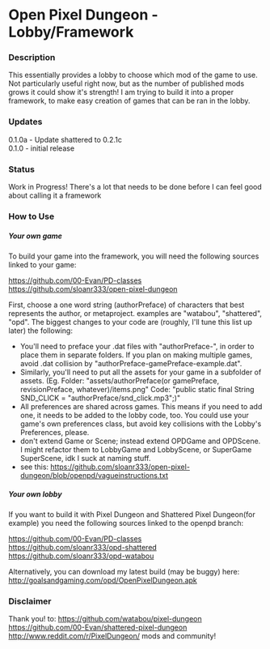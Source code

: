 # Open Pixel Dungeon - Lobby/Framework

### Description
This essentially provides a lobby to choose which mod of the game to use. Not particularly useful right now, but as the number of published mods grows it could show it's strength! I am trying to build it into a proper framework, to make easy creation of games that can be ran in the lobby.

### Updates
0.1.0a - Update shattered to 0.2.1c  
0.1.0 - initial release

### Status

Work in Progress! There's a lot that needs to be done before I can feel good about calling it a framework

### How to Use
##### Your own game
To build your game into the framework, you will need the following sources linked to your game:

https://github.com/00-Evan/PD-classes  
https://github.com/sloanr333/open-pixel-dungeon

First, choose a one word string (authorPreface) of characters that best represents the author, or metaproject. examples are "watabou", "shattered", "opd". The biggest changes to your code are (roughly, I'll tune this list up later) the following:  
* You'll need to preface your .dat files with "authorPreface-", in order to place them in separate folders. If you plan on making multiple games, avoid .dat collision by "authorPreface-gamePreface-example.dat".  
* Similarly, you'll need to put all the assets for your game in a subfolder of assets. (Eg. Folder: "assets/authorPreface(or gamePreface, revisionPreface, whatever)/items.png" Code: "public static final String SND\_CLICK	= "authorPreface/snd\_click.mp3";)"
* All preferences are shared across games. This means if you need to add one, it needs to be added to the lobby code, too. You could use your game's own preferences class, but avoid key collisions with the Lobby's Preferences, please.
* don't extend Game or Scene; instead extend OPDGame and OPDScene. I might refactor them to LobbyGame and LobbyScene, or SuperGame SuperScene, idk I suck at naming stuff.
* see this: https://github.com/sloanr333/open-pixel-dungeon/blob/openpd/vagueinstructions.txt

##### Your own lobby
If you want to build it with Pixel Dungeon and Shattered Pixel Dungeon(for example) you need the following sources linked to the openpd branch:

https://github.com/00-Evan/PD-classes  
https://github.com/sloanr333/opd-shattered  
https://github.com/sloanr333/opd-watabou

Alternatively, you can download my latest build (may be buggy) here: http://goalsandgaming.com/opd/OpenPixelDungeon.apk

### Disclaimer
Thank you! to:
https://github.com/watabou/pixel-dungeon  
https://github.com/00-Evan/shattered-pixel-dungeon  
http://www.reddit.com/r/PixelDungeon/ mods and community!

